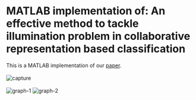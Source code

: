 # MATLAB implementation of: An effective method to tackle illumination problem in collaborative representation based classification 
This is a MATLAB implementation of our [paper](https://ieeexplore.ieee.org/document/8228228).<br/> <br/>
![capture](https://user-images.githubusercontent.com/30661597/47420957-6fdfa880-d734-11e8-84b4-a4594665a2cd.PNG)
<br/><br/>
![graph-1](https://user-images.githubusercontent.com/30661597/47573478-4cfaf300-d8f2-11e8-9edb-f131f536aa47.png)
![graph-2](https://user-images.githubusercontent.com/30661597/47573481-4e2c2000-d8f2-11e8-8ae3-c27d4de21b72.png)
